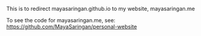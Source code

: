 This is to redirect mayasaringan.github.io to my website, mayasaringan.me

To see the code for mayasaringan.me, see: https://github.com/MayaSaringan/personal-website
